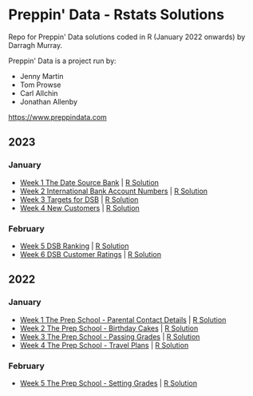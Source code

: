 <h1>Preppin' Data - Rstats Solutions</h1>

Repo for Preppin' Data solutions coded in R (January 2022 onwards) by Darragh Murray.

Preppin' Data is a project run by:

<ul>

<li>Jenny Martin</li>

<li>Tom Prowse</li>

<li>Carl Allchin</li>

<li>Jonathan Allenby</li>

</ul>

<https://www.preppindata.com>

<h2>2023</h2>

<h3>January</h3>

<ul>
<li><a href="https://preppindata.blogspot.com/2023/01/2023-week-1-data-source-bank.html">Week 1 The Date Source Bank</a> | <a href="https://github.com/dbmurray/preppin_data_rstats_chapter/blob/main/2023/2023.Wk1%20The%20Data%20Source%20Bank/rstats/2023.Wk%201%20Solution.R">R Solution</a></li>
<li><a href="https://preppindata.blogspot.com/2023/01/2023-week-2-international-bank-account.html">Week 2 International Bank Account Numbers</a> | <a href="https://github.com/dbmurray/preppin_data_rstats_chapter/blob/c1a19400df2a1d6d048e4ff2547f176db5adcd05/2023/2023.Wk2%20International%20Bank%20Account%20Numbers/scripts/r/2023.Wk%202%20Solution.R">R Solution</a></li>
<li><a href="https://preppindata.blogspot.com/2023/01/2023-week-3-targets-for-dsb.html">Week 3 Targets for DSB</a> | <a href="https://github.com/dbmurray/preppin_data_rstats_chapter/blob/main/2023/2023.Wk3%20Targets%20for%20DSB/scripts/r/2023.Wk%203%20Solution.R">R Solution</a></li>
<li><a href="https://preppindata.blogspot.com/2023/01/2023-week-4-new-customers.html">Week 4 New Customers</a> | <a href="https://github.com/dbmurray/preppin_data_rstats_chapter/blob/main/2023/2024.Wk4%20New%20Customers/scripts/r/2023.Wk%204%20Solution.R">R Solution</a></li>
</ul>

<h3>February</h3>
<ul>
<li><a href="https://preppindata.blogspot.com/2023/02/2023-week-5-dsb-ranking.html">Week 5 DSB Ranking</a> | <a href="https://github.com/dbmurray/preppin_data_rstats_chapter/blob/main/2023/2023.Wk5%20DSB%20Ranking/scripts/r/2023.Wk%205%20Solution.R">R Solution</a></li>
 <li><a href="">Week 6 DSB Customer Ratings</a> | <a href="https://github.com/dbmurray/preppin_data_rstats_chapter/blob/main/2023/2023.Wk6%20DSB%20Ratings/scripts/r/2023.Wk%206%20Solution.R">R Solution</a></li>
</ul>


<h2>2022</h2>

<h3>January</h3>

<ul>

<li><a href="https://preppindata.blogspot.com/2022/01/2022-week-1-prep-school-parental.html">Week 1 The Prep School - Parental Contact Details</a> | <a href="https://github.com/dbmurray/preppin_data_rstats_chapter/blob/main/2022/2022.Wk1%20Parental%20Contact%20Details/2022.Wk%201%20Solution.R">R Solution</a></li>

<li><a href="https://preppindata.blogspot.com/2022/01/2022-week-2-prep-school-birthday-cakes.html">Week 2 The Prep School - Birthday Cakes</a> | <a href="https://github.com/dbmurray/preppin_data_rstats_chapter/blob/main/2022/2022.Wk2%20Birthday%20Cakes/2022.Wk%202%20Solution.R">R Solution</a></li>

<li><a href="https://preppindata.blogspot.com/2022/01/2022-week-3-prep-school-passing-grades.html">Week 3 The Prep School - Passing Grades</a> | <a href="https://github.com/dbmurray/preppin_data_rstats_chapter/blob/main/2022/2022.Wk3%20Passing%20Grades/2022.Wk%203%20Solution.R">R Solution</a></li>

<li><a href="https://preppindata.blogspot.com/2022/01/2022-week-4-prep-school-travel-plans.html">Week 4 The Prep School - Travel Plans</a> | <a href="https://github.com/dbmurray/preppin_data_rstats_chapter/blob/main/2022/2022.Wk4%20Travel%20Plans/2022.Wk%204%20Solution.R">R Solution</a></li>

</ul>

<h3>February</h3>

<ul>

<li><a href="https://preppindata.blogspot.com/2022/02/2022-week-5-prep-school-setting-grades.html">Week 5 The Prep School - Setting Grades</a> | <a href="https://github.com/dbmurray/preppin_data_rstats_chapter/blob/main/2022/2022.Wk5%20Setting%20Grades/2022.Wk%205%20Solution.R">R Solution</a></li>
</ul>
